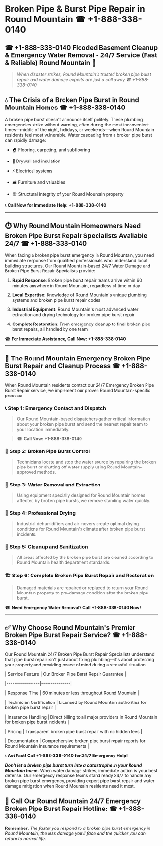 # Broken Pipe & Burst Pipe Repair in Round Mountain ☎ +1-888-338-0140  
## ☎ +1-888-338-0140 Flooded Basement Cleanup & Emergency Water Removal - 24/7 Service (Fast & Reliable) Round Mountain 🚨  

> *When disaster strikes, Round Mountain's trusted broken pipe burst repair and water damage experts are just a call away ☎ +1-888-338-0140*  

## 💧 The Crisis of a Broken Pipe Burst in Round Mountain Homes ☎ +1-888-338-0140  

A broken pipe burst doesn't announce itself politely. These plumbing emergencies strike without warning, often during the most inconvenient times—middle of the night, holidays, or weekends—when Round Mountain residents feel most vulnerable. Water cascading from a broken pipe burst can rapidly damage:  

* 🏠 Flooring, carpeting, and subflooring  
* 🧱 Drywall and insulation  
* ⚡ Electrical systems  
* 🛋️ Furniture and valuables  
* 🏗️ Structural integrity of your Round Mountain property  

📞 **Call Now for Immediate Help: +1-888-338-0140**  

---  

## ⏱️ Why Round Mountain Homeowners Need Broken Pipe Burst Repair Specialists Available 24/7 ☎ +1-888-338-0140  

When facing a broken pipe burst emergency in Round Mountain, you need immediate response from qualified professionals who understand local building structures. Our Round Mountain-based 24/7 Water Damage and Broken Pipe Burst Repair Specialists provide:  

1. **Rapid Response**: Broken pipe burst repair teams arrive within 60 minutes anywhere in Round Mountain, regardless of time or day  
2. **Local Expertise**: Knowledge of Round Mountain's unique plumbing systems and broken pipe burst repair codes  
3. **Industrial Equipment**: Round Mountain's most advanced water extraction and drying technology for broken pipe burst repair  
4. **Complete Restoration**: From emergency cleanup to final broken pipe burst repairs, all handled by one team  

☎ **For Immediate Assistance, Call Now: +1-888-338-0140**  

---  

## 🔧 The Round Mountain Emergency Broken Pipe Burst Repair and Cleanup Process ☎ +1-888-338-0140  

When Round Mountain residents contact our 24/7 Emergency Broken Pipe Burst Repair service, we implement our proven Round Mountain-specific process:  

### 📞 Step 1: Emergency Contact and Dispatch  
> Our Round Mountain-based dispatchers gather critical information about your broken pipe burst and send the nearest repair team to your location immediately.  
> ☎ **Call Now: +1-888-338-0140**  

### 🚿 Step 2: Broken Pipe Burst Control  
> Technicians locate and stop the water source by repairing the broken pipe burst or shutting off water supply using Round Mountain-approved methods.  

### 🌊 Step 3: Water Removal and Extraction  
> Using equipment specially designed for Round Mountain homes affected by broken pipe bursts, we remove standing water quickly.  

### 💨 Step 4: Professional Drying  
> Industrial dehumidifiers and air movers create optimal drying conditions for Round Mountain's climate after broken pipe burst incidents.  

### 🧼 Step 5: Cleanup and Sanitization  
> All areas affected by the broken pipe burst are cleaned according to Round Mountain health department standards.  

### 🏗️ Step 6: Complete Broken Pipe Burst Repair and Restoration  
> Damaged materials are repaired or replaced to return your Round Mountain property to pre-damage condition after the broken pipe burst.  

☎ **Need Emergency Water Removal? Call +1-888-338-0140 Now!**  

---  

## ✅ Why Choose Round Mountain's Premier Broken Pipe Burst Repair Service? ☎ +1-888-338-0140  

Our Round Mountain 24/7 Broken Pipe Burst Repair Specialists understand that pipe burst repair isn't just about fixing plumbing—it's about protecting your property and providing peace of mind during a stressful situation.  

| Service Feature | Our Broken Pipe Burst Repair Guarantee |  
|-----------------|---------------|  
| Response Time | 60 minutes or less throughout Round Mountain |  
| Technician Certification | Licensed by Round Mountain authorities for broken pipe burst repair |  
| Insurance Handling | Direct billing to all major providers in Round Mountain for broken pipe burst incidents |  
| Pricing | Transparent broken pipe burst repair with no hidden fees |  
| Documentation | Comprehensive broken pipe burst repair reports for Round Mountain insurance requirements |  

📞 **Act Fast! Call +1-888-338-0140 for 24/7 Emergency Help!**  

***Don't let a broken pipe burst turn into a catastrophe in your Round Mountain home.*** When water damage strikes, immediate action is your best defense. Our emergency response teams stand ready 24/7 to handle any broken pipe burst emergency, providing expert pipe burst repair and water damage mitigation when Round Mountain residents need it most.  

## 📱 Call Our Round Mountain 24/7 Emergency Broken Pipe Burst Repair Hotline: ☎ +1-888-338-0140  

**Remember**: *The faster you respond to a broken pipe burst emergency in Round Mountain, the less damage you'll face and the quicker you can return to normal life.*